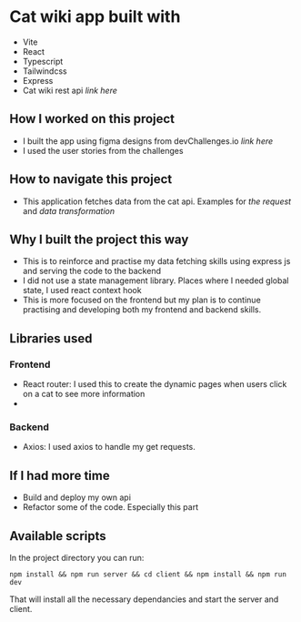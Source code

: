 # Cat wiki app built with
- Vite
- React
- Typescript
- Tailwindcss
- Express
- Cat wiki rest api _link here_

## How I worked on this project
- I built the app using figma designs from devChallenges.io _link here_
- I used the user stories from the challenges

## How to navigate this project
- This application fetches data from the cat api. Examples for _the request_ and _data transformation_

## Why I built the project this way
- This is to reinforce and practise my data fetching skills using express js and serving the code to the backend
- I did not use a state management library. Places where I needed global state, I used react context hook
- This is more focused on the frontend but my plan is to continue practising and developing both my frontend and backend skills.

## Libraries used
### Frontend
- React router: I used this to create the dynamic pages when users click on a cat to see more information
- 
### Backend
- Axios: I used axios to handle my get requests.

## If I had more time
- Build and deploy my own api
- Refactor some of the code. Especially this part

## Available scripts
In the project directory you can run:

`npm install && npm run server && cd client && npm install && npm run dev`

That will install all the necessary dependancies and start the server and client.
